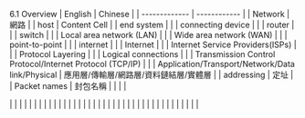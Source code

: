 6.1 Overview
| English  | Chinese |
| ------------- | ------------ |
| Network  | 網路  |
| host  | Content Cell  |
| end system |   |
| connecting device  |   |
| router  |   |
| switch  |   |
| Local area network (LAN)  |   |
| Wide area network (WAN)  |   |
| point-to-point  |   |
| internet  |   |
| Internet  |   |
| Internet Service Providers(ISPs)  |   |
| Protocol Layering  |   |
| Logical connections  |   |
| Transmission Control Protocol/Internet Protocol (TCP/IP)  |   |
| Application/Transport/Network/Data link/Physical  | 應用層/傳輸層/網路層/資料鏈結層/實體層  |
| addressing  | 定址  |
| Packet names  | 封包名稱 |
|   |   |


|   |   |
|   |   |
|   |   |
|   |   |
|   |   |
|   |   |
|   |   |
|   |   |
|   |   |
|   |   |
|   |   |
|   |   |
|   |   |
